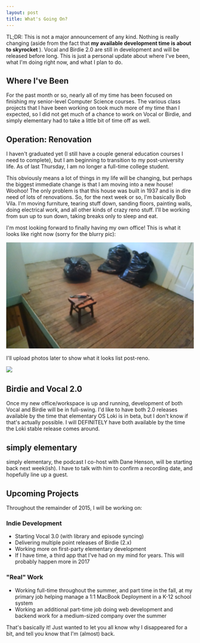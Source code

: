 ```yaml
---
layout: post
title: What's Going On?
---
```


TL;DR: This is not a major announcement of any kind. Nothing is really changing (aside from the fact that **my available development time is about to skyrocket** ). Vocal and Birdie 2.0 are still in development and will be released before long. This is just a personal update about where I've been, what I'm doing right now, and what I plan to do.

## Where I've Been
For the past month or so, nearly all of my time has been focused on finishing my senior-level Computer Science courses. The various class projects that I have been working on took much more of my time than I expected, so I did not get much of a chance to work on Vocal or Birdie, and simply elementary had to take a little bit of time off as well.

## Operation: Renovation
I haven't graduated yet (I still have a couple general education courses I need to complete), but I am beginning to transition to my post-university life. As of last Thursday, I am no longer a full-time college student.

This obviously means a lot of things in my life will be changing, but perhaps the biggest immediate change is that I am moving into a new house! Woohoo! The only problem is that this house was built in 1937 and is in dire need of lots of renovations. So, for the next week or so, I'm basically Bob Vila. I'm moving furniture, tearing stuff down, sanding floors, painting walls, doing electrical work, and all other kinds of crazy reno stuff. I'll be working from sun up to sun down, taking breaks only to sleep and eat.

I'm most looking forward to finally having my own office! This is what it looks like right now (sorry for the blurry pic):

![](../img/2016-05-08/office_before.jpg)

I'll upload photos later to show what it looks list post-reno.

![](https://j.gifs.com/R6rEDK.gif)

## Birdie and Vocal 2.0
Once my new office/workspace is up and running, development of both Vocal and Birdie will be in full-swing. I'd like to have both 2.0 releases available by the time that elementary OS Loki is in beta, but I don't know if that's actually possible. I will DEFINITELY have both available by the time the Loki stable release comes around.

## simply elementary
simply elementary, the podcast I co-host with Dane Henson, will be starting back next week(ish). I have to talk with him to confirm a recording date, and hopefully line up a guest.

## Upcoming Projects
Throughout the remainder of 2015, I will be working on:
### Indie Development
* Starting Vocal 3.0 (with library and episode syncing)
* Delivering multiple point releases of Birdie (2.x)
* Working more on first-party elementary development
* If I have time, a third app that I've had on my mind for years. This will probably happen more in 2017

### "Real" Work
* Working full-time throughout the summer, and part time in the fall, at my primary job helping manage a 1:1 MacBook Deployment in a K-12 school system
* Working an additional part-time job doing web development and backend work for a medium-sized company over the summer

That's basically it! Just wanted to let you all know why I disappeared for a bit, and tell you know that I'm (almost) back.
